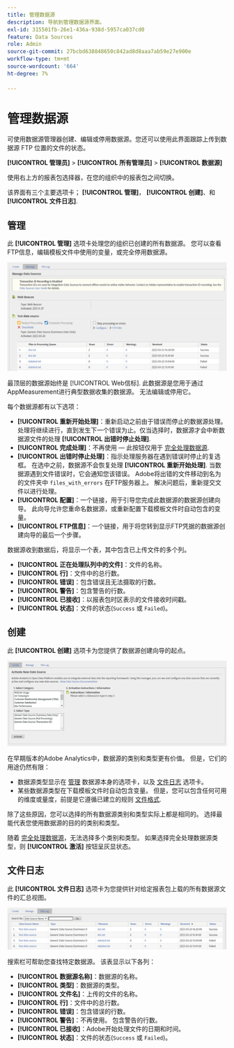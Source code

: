 ```yaml
---
title: 管理数据源
description: 导航到管理数据源界面。
exl-id: 315501fb-26e1-436a-938d-5957ca037cd0
feature: Data Sources
role: Admin
source-git-commit: 27bcbd638848650c842ad8d8aaa7ab59e27e900e
workflow-type: tm+mt
source-wordcount: '664'
ht-degree: 7%

---
```


# 管理数据源

可使用数据源管理器创建、编辑或停用数据源。您还可以使用此界面跟踪上传到数据源 FTP 位置的文件的状态。

**[!UICONTROL 管理员]** > **[!UICONTROL 所有管理员]** > **[!UICONTROL 数据源]**

使用右上方的报表包选择器，在您的组织中的报表包之间切换。

该界面有三个主要选项卡； **[!UICONTROL 管理]**， **[!UICONTROL 创建]**、和 **[!UICONTROL 文件日志]**.

## 管理

此 **[!UICONTROL 管理]** 选项卡处理您的组织已创建的所有数据源。 您可以查看FTP信息，编辑模板文件中使用的变量，或完全停用数据源。

![管理](assets/manage.png)

最顶层的数据源始终是 [!UICONTROL Web信标]. 此数据源是您用于通过AppMeasurement进行典型数据收集的数据源。 无法编辑或停用它。

每个数据源都有以下选项：

* **[!UICONTROL 重新开始处理]**：重新启动之前由于错误而停止的数据源处理。 处理将继续进行，直到发生下一个错误为止。仅当选择时，数据源才会中断数据源文件的处理 **[!UICONTROL 出错时停止处理]**.
* **[!UICONTROL 完成处理]**：不再使用 — 此按钮仅用于 [完全处理数据源](full-processing-eol.md).
* **[!UICONTROL 出错时停止处理]**：指示处理服务器在遇到错误时停止的复选框。 在选中之前，数据源不会恢复处理 **[!UICONTROL 重新开始处理]**. 当数据源遇到文件错误时，它会通知您该错误。 Adobe将出错的文件移动到名为的文件夹中 `files_with_errors` 在FTP服务器上。 解决问题后，重新提交文件以进行处理。
* **[!UICONTROL 配置]**：一个链接，用于引导您完成此数据源的数据源创建向导。 此向导允许您重命名数据源，或重新配置下载模板文件时自动包含的变量。
* **[!UICONTROL FTP信息]**：一个链接，用于将您转到显示FTP凭据的数据源创建向导的最后一个步骤。

数据源收到数据后，将显示一个表，其中包含已上传文件的多个列。

* **[!UICONTROL 正在处理队列中的文件]**：文件的名称。
* **[!UICONTROL 行]**：文件中的总行数。
* **[!UICONTROL 错误]**：包含错误且无法摄取的行数。
* **[!UICONTROL 警告]**：包含警告的行数。
* **[!UICONTROL 已接收]**：以报表包时区表示的文件接收时间戳。
* **[!UICONTROL 状态]**：文件的状态(`Success` 或 `Failed`)。

## 创建

此 **[!UICONTROL 创建]** 选项卡为您提供了数据源创建向导的起点。

![创建](assets/create.png)

在早期版本的Adobe Analytics中，数据源的类别和类型更有价值。 但是，它们的用途仍然有限：

* 数据源类型显示在 [管理](#manage) 数据源本身的选项卡，以及 [文件日志](#file-log) 选项卡。
* 某些数据源类型在下载模板文件时自动包含变量。 但是，您可以包含任何可用的维度或量度，前提是它遵循已建立的规则 [文件格式](file-format.md).

除了这些原因，您可以选择的所有数据源类别和类型实际上都是相同的。 选择最能代表您使用数据源的目的的类别和类型。

随着 [完全处理数据源](full-processing-eol.md)，无法选择多个类别和类型。 如果选择完全处理数据源类型，则 **[!UICONTROL 激活]** 按钮呈灰显状态。

## 文件日志

此 **[!UICONTROL 文件日志]** 选项卡为您提供针对给定报表包上载的所有数据源文件的汇总视图。

![文件日志](assets/file-log.png)

搜索栏可帮助您查找特定数据源。 该表显示以下各列：

* **[!UICONTROL 数据源名称]**：数据源的名称。
* **[!UICONTROL 类型]**：数据源的类型。
* **[!UICONTROL 文件名]**：上传的文件的名称。
* **[!UICONTROL 行]**：文件中的总行数。
* **[!UICONTROL 错误]**：包含错误的行数。
* **[!UICONTROL 警告]**：不再使用。 包含警告的行数。
* **[!UICONTROL 已接收]**：Adobe开始处理文件的日期和时间。
* **[!UICONTROL 状态]**：文件的状态(`Success` 或 `Failed`)。
